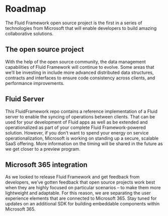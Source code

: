 # Roadmap

The Fluid Framework open source project is the first in a series of technologies from Microsoft that will enable developers to build amazing collaborative solutions.

## The open source project

With the help of the open source community, the data management capabilities of Fluid Framework will continue to evolve. Some areas that we’ll be investing in include more advanced distributed data structures, contracts and interfaces to ensure code consistency across clients, and performance improvements.

## Fluid Server

This FluidFramework repo contains a reference implementation of a Fluid server to enable the syncing of operations between clients. That can be used for your development of Fluid apps as well as be extended and operationalized as part of your complete Fluid Framework-powered solution. However, if you don’t want to spend your energy on service operationalization, Microsoft is working on standing up a secure, scalable SaaS offering. More information on the timing will be shared in the future as we get closer to a preview program.

## Microsoft 365 integration

As we looked to release Fluid Framework and get feedback from developers, we’ve gotten feedback that open source projects work best when they are highly focused on particular scenarios – to make them more lightweight and adaptable.  For this reason, we are separating the user experience elements that are connected to Microsoft 365. Stay tuned for updates on an additional SDK for building embeddable components within Microsoft 365.
